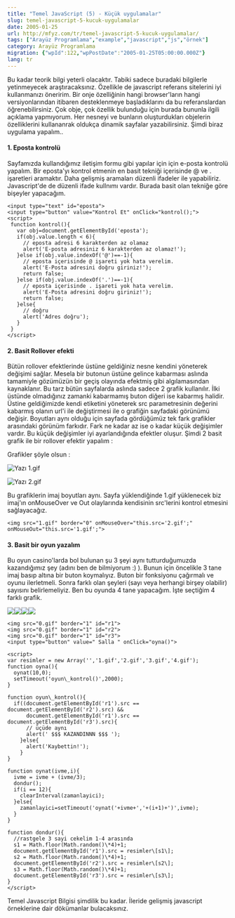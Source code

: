 ```yaml
---
title: "Temel JavaScript (5) - Küçük uygulamalar"
slug: temel-javascript-5-kucuk-uygulamalar
date: 2005-01-25
url: http://mfyz.com/tr/temel-javascript-5-kucuk-uygulamalar/
tags: ["Arayüz Programlama","example","javascript","js","örnek"]
category: Arayüz Programlama
migration: {"wpId":122,"wpPostDate":"2005-01-25T05:00:00.000Z"}
lang: tr
---
```


Bu kadar teorik bilgi yeterli olacaktır. Tabiki sadece buradaki bilgilerle yetinmeyecek araştıracaksınız. Özellikle de javascript referans sitelerini iyi kullanmanızı öneririm. Bir onje özelliğinin hangi browser'ların hangi versiyonlarından itibaren desteklenmeye başladıklarını da bu referanslardan öğrenebilirsiniz. Çok obje, çok özellik bulunduğu için burada bununla ilgili açıklama yapmıyorum. Her nesneyi ve bunların oluşturdukları objelerin özelliklerini kullananrak oldukça dinamik sayfalar yazabilirsiniz. Şimdi biraz uygulama yapalım..

#### 1\. Eposta kontrolü

Sayfamızda kullandığımız iletişim formu gibi yapılar için için e-posta kontrolü yapalım. Bir eposta'yı kontrol etmenin en basit tekniği içerisinde @ ve . işaretleri aramaktır. Daha gelişmiş aramaları düzenli ifadeler ile yapabiliriz. Javascript'de de düzenli ifade kullnımı vardır. Burada basit olan tekniğe göre bişeyler yapacağım.
```
<input type="text" id="eposta">
<input type="button" value="Kontrol Et" onClick="kontrol();">
<script>
 function kontrol(){
   var obj=document.getElementById('eposta');
   if(obj.value.length < 6){
     // eposta adresi 6 karakterden az olamaz
     alert('E-posta adresiniz 6 karakterden az olamaz!');
   }else if(obj.value.indexOf('@')==-1){
     // eposta içerisinde @ işareti yok hata verelim.
     alert('E-Posta adresini doğru giriniz!');
     return false;
   }else if(obj.value.indexOf('.')==-1){
     // eposta içerisinde . işareti yok hata verelim.
     alert('E-Posta adresini doğru giriniz!');
     return false;
   }else{
     // doğru
     alert('Adres doğru');
   }
 }
</script>

```

#### 2\. Basit Rollover efekti

Bütün rollover efektlerinde üstüne geldiğiniz nesne kendini yöneterek değişimi sağlar. Mesela bir butonun üstüne gelince kabarması aslında tamamiyle gözümüzün bir geçiş olayında efektmiş gibi algılamasından kaynaklanır. Bu tarz bütün sayfalarda aslında sadece 2 grafik kullanılır. İlki üstünde olmadığınız zamanki kabarmamış buton diğeri ise kabarmış halidir. Üstine geldiğimizde kendi etiketini yöneterek src parametresinin değerini kabarmış olanın url'i ile değiştirmesi ile o grafiğin sayfadaki görünümü değişir. Boyutları aynı olduğu için sayfada gördüğümüz tek fark grafikler arasındaki görünüm farkıdır. Fark ne kadar az ise o kadar küçük değişimler vardır. Bu küçük değişimler iyi ayarlandığında efektler oluşur. Şimdi 2 basit grafik ile bir rollover efektir yapalım :

Grafikler şöyle olsun :

![Yazı](/images/archive/tr/2005/01/yazi-1.gif) 1.gif

![Yazı](/images/archive/tr/2005/01/yazi_over-1.gif) 2.gif

Bu grafiklerin imaj boyutları aynı. Sayfa yüklendiğinde 1.gif yüklenecek biz imaj'ın onMouseOver ve Out olaylarında kendisinin src'lerini kontrol etmesini sağlayacağız.
```
<img src="1.gif" border="0" onMouseOver="this.src='2.gif';" onMouseOut="this.src='1.gif';">

```

#### 3\. Basit bir oyun yazalım

Bu oyun casino'larda bol bulunan şu 3 şeyi aynı tutturduğumuzda kazandığımız şey (adını ben de bilmiyorum :) ). Bunun için öncelikle 3 tane imaj basıp altına bir buton koymalıyız. Buton bir fonksiyonu çağırmalı ve oyunu ilerletmeli. Sonra farklı olan şeyleri (sayı veya herhangi birşey olabilir) sayısını belirlemeliyiz. Ben bu oyunda 4 tane yapacağım. İşte seçtiğim 4 farklı grafik.

![](/images/archive/tr/2005/01/1.gif)![](/images/archive/tr/2005/01/2.gif)![](/images/archive/tr/2005/01/3.gif)![](/images/archive/tr/2005/01/4.gif)
```
<img src="0.gif" border="1" id="r1">
<img src="0.gif" border="1" id="r2">
<img src="0.gif" border="1" id="r3">
<input type="button" value=" Salla " onClick="oyna()">

<script>
var resimler = new Array('','1.gif','2.gif','3.gif','4.gif');
function oyna(){
  oynat(10,0);
  setTimeout('oyun\_kontrol()',2000);
}

function oyun\_kontrol(){
  if((document.getElementById('r1').src == document.getElementById('r2').src) &&
      document.getElementById('r1').src == document.getElementById('r3').src){
      // üçüde aynı
      alert(' $$$ KAZANDINNN $$$ ');
    }else{
      alert('Kaybettin!');
    }
}

function oynat(ivme,i){
  ivme = ivme + (ivme/3);
  dondur();
  if(i == 12){
    clearInterval(zamanlayici);
  }else{
    zamanlayici=setTimeout('oynat('+ivme+','+(i+1)+')',ivme);
  }
}

function dondur(){
  //rastgele 3 sayi cekelim 1-4 arasında
  s1 = Math.floor(Math.random()\*4)+1;
  document.getElementById('r1').src = resimler\[s1\];
  s2 = Math.floor(Math.random()\*4)+1;
  document.getElementById('r2').src = resimler\[s2\];
  s3 = Math.floor(Math.random()\*4)+1;
  document.getElementById('r3').src = resimler\[s3\];
}
</script>

```
Temel Javascript Bilgisi şimdilik bu kadar. İleride gelişmiş javascript örneklerine dair dökümanlar bulacaksınız.